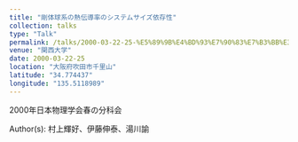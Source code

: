 ```yaml
---
title: "剛体球系の熱伝導率のシステムサイズ依存性"
collection: talks
type: "Talk"
permalink: /talks/2000-03-22-25-%E5%89%9B%E4%BD%93%E7%90%83%E7%B3%BB%E3%81%AE%E7%86%B1%E4%BC%9D%E5%B0%8E%E7%8E%87%E3%81%AE%E3%82%B7%E3%82%B9%E3%83%86%E3%83%A0%E3%82%B5%E3%82%A4%E3%82%BA%E4%BE%9D%E5%AD%98%E6%80%A7
venue: "関西大学"
date: 2000-03-22-25
location: "大阪府吹田市千里山"
latitude: "34.774437"
longitude: "135.5118989"
---
```


2000年日本物理学会春の分科会

Author(s): 村上輝好、伊藤伸泰、湯川諭
